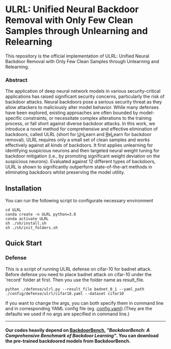 # ULRL: Unified Neural Backdoor Removal with Only Few Clean Samples through Unlearning and Relearning

This repository is the official implementation of ULRL: Unified Neural Backdoor Removal with Only Few Clean Samples through Unlearning and Relearning. 

### Abstract

The application of deep neural network models in various security-critical applications has raised significant security concerns, particularly the risk of backdoor attacks. Neural backdoors pose a serious security threat as they allow attackers to maliciously alter model behavior. While many defenses have been explored, existing approaches are often bounded by model-specific constraints, or necessitate complex alterations to the training process, or fall short against diverse backdoor attacks. In this work, we introduce a novel method for comprehensive and effective elimination of backdoors, called ULRL (short for <u>U</u>n<u>L</u>earn and <u>R</u>e<u>L</u>earn for backdoor removal). ULRL requires only a small set of clean samples and works effectively against all kinds of backdoors. It first applies unlearning for identifying suspicious neurons and then targeted neural weight tuning for backdoor mitigation (i.e., by promoting significant weight deviation on the suspicious neurons). Evaluated against 12 different types of backdoors, ULRL is shown to significantly outperform state-of-the-art methods in eliminating backdoors whilst preserving the model utility. 

## Installation

You can run the following script to configurate necessary environment

```
cd ULRL
conda create -n ULRL python=3.8
conda activate ULRL
sh ./sh/install.sh
sh ./sh/init_folders.sh
```

## Quick Start

### Defense

This is a script of running ULRL defense on cifar-10 for badnet attack. Before defense you need to place badnet attack on cifar-10 under the 'record' folder at first. Then you use the folder name as result_file.

```
python ./defense/ulrl.py --result_file badnet_0_1 --yaml_path ./config/defense/ulrl/cifar10.yaml --dataset cifar10
```


If you want to change the args, you can both specify them in command line and in corresponding YAML config file (eg. [config.yaml](./config/defense/ulrl/config.yaml)).(They are the defaults we used if no args are specified in command line.)

----
#### Our codes heavily depend on [BackdoorBench](https://github.com/SCLBD/BackdoorBench), *"BackdoorBench: A Comprehensive Benchmark of Backdoor Learning"*. You can download the pre-trained backdoored models from BackdoorBench. 
